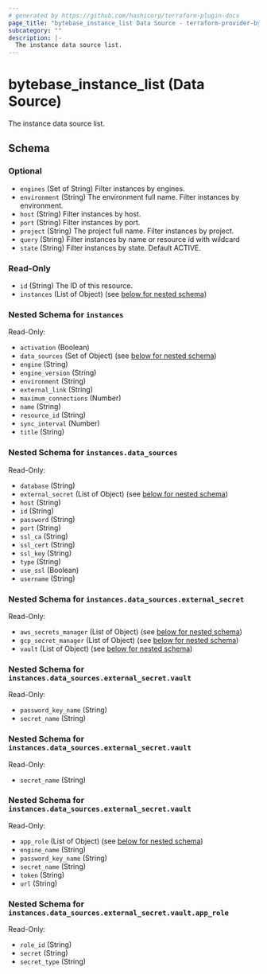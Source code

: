 ```yaml
---
# generated by https://github.com/hashicorp/terraform-plugin-docs
page_title: "bytebase_instance_list Data Source - terraform-provider-bytebase"
subcategory: ""
description: |-
  The instance data source list.
---
```


# bytebase_instance_list (Data Source)

The instance data source list.



<!-- schema generated by tfplugindocs -->
## Schema

### Optional

- `engines` (Set of String) Filter instances by engines.
- `environment` (String) The environment full name. Filter instances by environment.
- `host` (String) Filter instances by host.
- `port` (String) Filter instances by port.
- `project` (String) The project full name. Filter instances by project.
- `query` (String) Filter instances by name or resource id with wildcard
- `state` (String) Filter instances by state. Default ACTIVE.

### Read-Only

- `id` (String) The ID of this resource.
- `instances` (List of Object) (see [below for nested schema](#nestedatt--instances))

<a id="nestedatt--instances"></a>
### Nested Schema for `instances`

Read-Only:

- `activation` (Boolean)
- `data_sources` (Set of Object) (see [below for nested schema](#nestedobjatt--instances--data_sources))
- `engine` (String)
- `engine_version` (String)
- `environment` (String)
- `external_link` (String)
- `maximum_connections` (Number)
- `name` (String)
- `resource_id` (String)
- `sync_interval` (Number)
- `title` (String)

<a id="nestedobjatt--instances--data_sources"></a>
### Nested Schema for `instances.data_sources`

Read-Only:

- `database` (String)
- `external_secret` (List of Object) (see [below for nested schema](#nestedobjatt--instances--data_sources--external_secret))
- `host` (String)
- `id` (String)
- `password` (String)
- `port` (String)
- `ssl_ca` (String)
- `ssl_cert` (String)
- `ssl_key` (String)
- `type` (String)
- `use_ssl` (Boolean)
- `username` (String)

<a id="nestedobjatt--instances--data_sources--external_secret"></a>
### Nested Schema for `instances.data_sources.external_secret`

Read-Only:

- `aws_secrets_manager` (List of Object) (see [below for nested schema](#nestedobjatt--instances--data_sources--external_secret--aws_secrets_manager))
- `gcp_secret_manager` (List of Object) (see [below for nested schema](#nestedobjatt--instances--data_sources--external_secret--gcp_secret_manager))
- `vault` (List of Object) (see [below for nested schema](#nestedobjatt--instances--data_sources--external_secret--vault))

<a id="nestedobjatt--instances--data_sources--external_secret--aws_secrets_manager"></a>
### Nested Schema for `instances.data_sources.external_secret.vault`

Read-Only:

- `password_key_name` (String)
- `secret_name` (String)


<a id="nestedobjatt--instances--data_sources--external_secret--gcp_secret_manager"></a>
### Nested Schema for `instances.data_sources.external_secret.vault`

Read-Only:

- `secret_name` (String)


<a id="nestedobjatt--instances--data_sources--external_secret--vault"></a>
### Nested Schema for `instances.data_sources.external_secret.vault`

Read-Only:

- `app_role` (List of Object) (see [below for nested schema](#nestedobjatt--instances--data_sources--external_secret--vault--app_role))
- `engine_name` (String)
- `password_key_name` (String)
- `secret_name` (String)
- `token` (String)
- `url` (String)

<a id="nestedobjatt--instances--data_sources--external_secret--vault--app_role"></a>
### Nested Schema for `instances.data_sources.external_secret.vault.app_role`

Read-Only:

- `role_id` (String)
- `secret` (String)
- `secret_type` (String)


